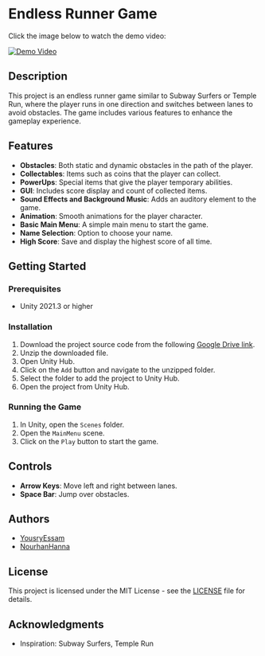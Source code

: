# Endless Runner Game

Click the image below to watch the demo video:

[![Demo Video](https://img.youtube.com/vi/DMh2iTJNRn8/0.jpg)](https://youtu.be/DMh2iTJNRn8)



## Description

This project is an endless runner game similar to Subway Surfers or Temple Run, where the player runs in one direction and switches between lanes to avoid obstacles. The game includes various features to enhance the gameplay experience.

## Features

- **Obstacles**: Both static and dynamic obstacles in the path of the player.
- **Collectables**: Items such as coins that the player can collect.
- **PowerUps**: Special items that give the player temporary abilities.
- **GUI**: Includes score display and count of collected items.
- **Sound Effects and Background Music**: Adds an auditory element to the game.
- **Animation**: Smooth animations for the player character.
- **Basic Main Menu**: A simple main menu to start the game.
- **Name Selection**: Option to choose your name.
- **High Score**: Save and display the highest score of all time.

## Getting Started

### Prerequisites

- Unity 2021.3 or higher

### Installation

1. Download the project source code from the following [Google Drive link](https://drive.google.com/drive/folders/1CE1Tk_qsPekdO1h4oknfNs48VqP99UnA?usp=sharing).
2. Unzip the downloaded file.
3. Open Unity Hub.
4. Click on the `Add` button and navigate to the unzipped folder.
5. Select the folder to add the project to Unity Hub.
6. Open the project from Unity Hub.

### Running the Game

1. In Unity, open the `Scenes` folder.
2. Open the `MainMenu` scene.
3. Click on the `Play` button to start the game.

## Controls

- **Arrow Keys**: Move left and right between lanes.
- **Space Bar**: Jump over obstacles.


## Authors

- [YousryEssam](https://github.com/yourprofile](https://github.com/YousryEssam))
- [NourhanHanna](https://github.com/NourhanHanna)

## License

This project is licensed under the MIT License - see the [LICENSE](LICENSE) file for details.

## Acknowledgments

- Inspiration: Subway Surfers, Temple Run

